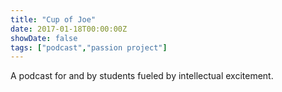 ```yaml
---
title: "Cup of Joe"
date: 2017-01-18T00:00:00Z
showDate: false
tags: ["podcast","passion project"]
---
```


A podcast for and by students fueled by intellectual excitement.
